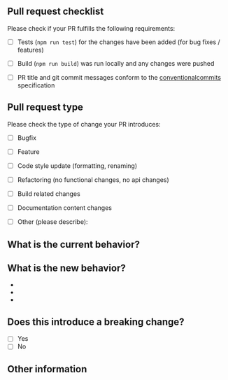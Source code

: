 ## Pull request checklist

Please check if your PR fulfills the following requirements:
- [ ] Tests (`npm run test`) for the changes have been added (for bug fixes / features)
- [ ] Build (`npm run build`) was run locally and any changes were pushed
- [ ] PR title and git commit messages conform to the [conventionalcommits](https://www.conventionalcommits.org/en/v1.0.0/) specification


## Pull request type

Please check the type of change your PR introduces:
- [ ] Bugfix
- [ ] Feature
- [ ] Code style update (formatting, renaming)
- [ ] Refactoring (no functional changes, no api changes)
- [ ] Build related changes
- [ ] Documentation content changes
- [ ] Other (please describe): 


## What is the current behavior?
<!-- Please describe the current behavior that you are modifying, or link to a relevant issue. -->


## What is the new behavior?
<!-- Please describe the behavior or changes that are being added by this PR. -->

-
-
-

## Does this introduce a breaking change?

- [ ] Yes
- [ ] No

<!-- If this introduces a breaking change, please describe the impact and migration path for existing applications below. -->


## Other information

<!-- Any other information that is important to this PR -->

